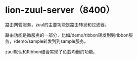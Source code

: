 # lion-zuul-server（8400）

路由网管服务，zuul的主要功能是路由转发和过滤器。

路由功能是微服务的一部分，比如/demo/ribbon转发到到ribbon服务，/demo/sample转发到到sample服务。

zuul默认和Ribbon结合实现了负载均衡的功能。